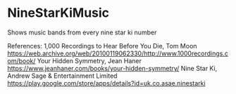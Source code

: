 # NineStarKiMusic
Shows music bands from every nine star ki number

References:
1,000 Recordings to Hear Before You Die, Tom Moon
https://web.archive.org/web/20100119062330/http://www.1000recordings.com/book/
Your Hidden Symmetry, Jean Haner
https://www.jeanhaner.com/books/your-hidden-symmetry/
Nine Star Ki, Andrew Sage & Entertainment Limited
https://play.google.com/store/apps/details?id=uk.co.asae.ninestarki
